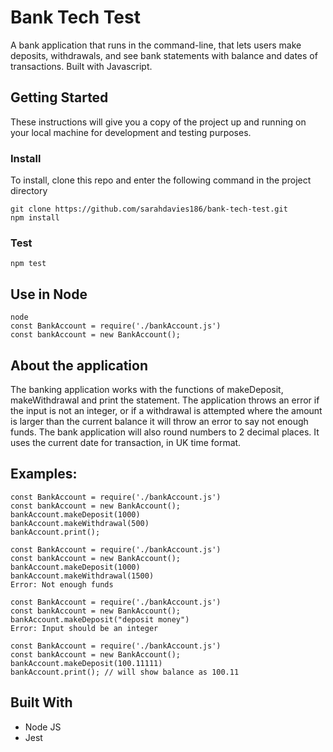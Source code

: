 # Bank Tech Test

A bank application that runs in the command-line, that lets users make deposits, 
withdrawals, and see bank statements with balance and dates of transactions. 
Built with Javascript.

## Getting Started

These instructions will give you a copy of the project up and running on
your local machine for development and testing purposes. 

### Install

To install, clone this repo and enter the following command in the project directory
```
git clone https://github.com/sarahdavies186/bank-tech-test.git  
npm install
```
### Test
```
npm test
```
## Use in Node
```
node
const BankAccount = require('./bankAccount.js')
const bankAccount = new BankAccount();
```
## About the application
The banking application works with the functions of makeDeposit, makeWithdrawal and print the statement. The application throws an error if the input is not an integer, or if a withdrawal is attempted where the amount is larger than the current balance it will throw an error to say not enough funds. The bank application will also round numbers to 2 decimal places. It uses the current date for transaction, in UK time format. 
## Examples: 
```
const BankAccount = require('./bankAccount.js')
const bankAccount = new BankAccount();
bankAccount.makeDeposit(1000)
bankAccount.makeWithdrawal(500)
bankAccount.print();
```
```
const BankAccount = require('./bankAccount.js')
const bankAccount = new BankAccount();
bankAccount.makeDeposit(1000)
bankAccount.makeWithdrawal(1500)
Error: Not enough funds
```
```
const BankAccount = require('./bankAccount.js')
const bankAccount = new BankAccount();
bankAccount.makeDeposit("deposit money")
Error: Input should be an integer
```
```
const BankAccount = require('./bankAccount.js')
const bankAccount = new BankAccount();
bankAccount.makeDeposit(100.11111)
bankAccount.print(); // will show balance as 100.11 
```
## Built With
  - Node JS
  - Jest

